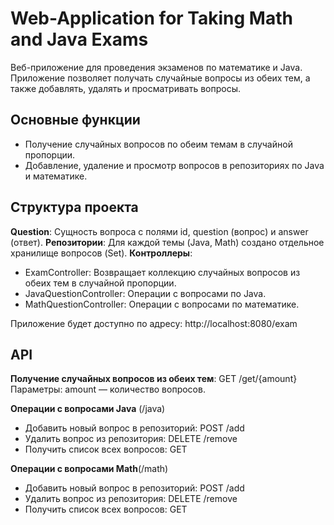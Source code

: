 # Web-Application for Taking Math and Java Exams

Веб-приложение для проведения экзаменов по математике и Java. Приложение позволяет получать случайные вопросы из обеих тем, а также добавлять, удалять и просматривать вопросы.

## Основные функции
- Получение случайных вопросов по обеим темам в случайной пропорции.
- Добавление, удаление и просмотр вопросов в репозиториях по Java и математике.

## Структура проекта
**Question**: Сущность вопроса с полями id, question (вопрос) и answer (ответ).
**Репозитории**: Для каждой темы (Java, Math) создано отдельное хранилище вопросов (Set<Question>).
**Контроллеры**:
- ExamController: Возвращает коллекцию случайных вопросов из обеих тем в случайной пропорции.
- JavaQuestionController: Операции с вопросами по Java.
- MathQuestionController: Операции с вопросами по математике.

Приложение будет доступно по адресу: http://localhost:8080/exam

## API
**Получение случайных вопросов из обеих тем**: GET /get/{amount}
Параметры: amount — количество вопросов.

**Операции с вопросами Java** (/java)
- Добавить новый вопрос в репозиторий: POST /add
- Удалить вопрос из репозитория: DELETE /remove
- Получить список всех вопросов: GET 

**Операции с вопросами Math**(/math)
- Добавить новый вопрос в репозиторий: POST /add
- Удалить вопрос из репозитория: DELETE /remove
- Получить список всех вопросов: GET
